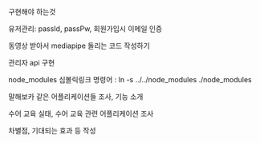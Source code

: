 구현해야 하는것 
<p>유저관리: passId, passPw, 회원가입시 이메일 인증</p>
<p></p>

<p>동영상 받아서 mediapipe 돌리는 코드 작성하기</p>
<p>관리자 api 구현</p>
<p><p>
node_modules 심볼릭링크 명령어 : ln -s ../../node_modules ./node_modules
<p><p>
<p>말해보카 같은 어플리케이션들 조사, 기능 소개</p>
<p>수어 교육 실태, 수어 교육 관련 어플리케이션 조사</p>
<p>차별점, 기대되는 효과 등 작성</p>
